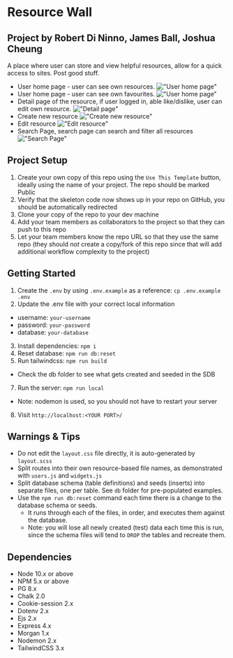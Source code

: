 # Resource Wall

## Project by Robert Di Ninno, James Ball, Joshua Cheung

A place where user can store and view helpful resources, allow for a quick access to sites.
Post good stuff.

- User home page - user can see own resources.
  !["User home page"](https://github.com/rdininno/resource_wall/blob/main/doc/Screen%20Shot%202022-06-09%20at%2017.05.11.png?raw=true)
- User home page - user can see own favourites.
  !["User home page"](https://github.com/rdininno/resource_wall/blob/main/doc/Screen%20Shot%202022-06-09%20at%2017.05.24.png?raw=true)
- Detail page of the resource, if user logged in, able like/dislike, user can edit own resource.
  !["Detail page"](https://github.com/rdininno/resource_wall/blob/main/doc/Screen%20Shot%202022-06-09%20at%2017.07.27.png?raw=true)
- Create new resource
  !["Create new resource"](https://github.com/rdininno/resource_wall/blob/main/doc/Screen%20Shot%202022-06-09%20at%2017.07.41.png?raw=true)
- Edit resource
  !["Edit resource"](https://github.com/rdininno/resource_wall/blob/main/doc/Screen%20Shot%202022-06-09%20at%2017.07.58.png?raw=true)
- Search Page, search page can search and filter all resources
  !["Search Page"](https://github.com/rdininno/resource_wall/blob/main/doc/Screen%20Shot%202022-06-09%20at%2017.10.52.png?raw=true)

## Project Setup

1. Create your own copy of this repo using the `Use This Template` button, ideally using the name of your project. The repo should be marked Public
2. Verify that the skeleton code now shows up in your repo on GitHub, you should be automatically redirected
3. Clone your copy of the repo to your dev machine
4. Add your team members as collaborators to the project so that they can push to this repo
5. Let your team members know the repo URL so that they use the same repo (they should _not_ create a copy/fork of this repo since that will add additional workflow complexity to the project)

## Getting Started

1. Create the `.env` by using `.env.example` as a reference: `cp .env.example .env`
2. Update the .env file with your correct local information

- username: `your-username`
- password: `your-password`
- database: `your-database`

3. Install dependencies: `npm i`
4. Reset database: `npm run db:reset`
5. Run tailwindcss: `npm run build`

- Check the db folder to see what gets created and seeded in the SDB

7. Run the server: `npm run local`

- Note: nodemon is used, so you should not have to restart your server

8. Visit `http://localhost:<YOUR PORT>/`

## Warnings & Tips

- Do not edit the `layout.css` file directly, it is auto-generated by `layout.scss`
- Split routes into their own resource-based file names, as demonstrated with `users.js` and `widgets.js`
- Split database schema (table definitions) and seeds (inserts) into separate files, one per table. See `db` folder for pre-populated examples.
- Use the `npm run db:reset` command each time there is a change to the database schema or seeds.
  - It runs through each of the files, in order, and executes them against the database.
  - Note: you will lose all newly created (test) data each time this is run, since the schema files will tend to `DROP` the tables and recreate them.

## Dependencies

- Node 10.x or above
- NPM 5.x or above
- PG 8.x
- Chalk 2.0
- Cookie-session 2.x
- Dotenv 2.x
- Ejs 2.x
- Express 4.x
- Morgan 1.x
- Nodemon 2.x
- TailwindCSS 3.x
